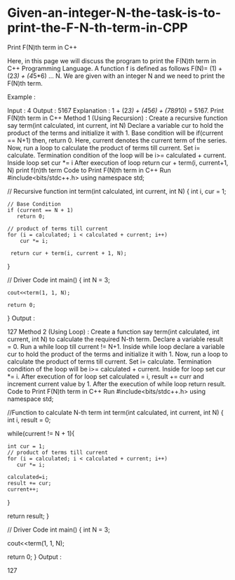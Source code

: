 # Given-an-integer-N-the-task-is-to-print-the-F-N-th-term-in-CPP

Print F(N)th term in C++
 

Here, in this page we will discuss the program to print the F(N)th term in C++ Programming Language.  A function f is defined as follows F(N)= (1) +(2*3) + (4*5*6) … N. We are given with an integer N and we need to print the F(N)th term.

Example :

Input : 4
Output : 5167
Explanation : 1 + (2*3) + (4*5*6) + (7*8*9*10) = 5167.
Print F(N)th term in C++
Method 1 (Using Recursion) :
Create a recursive function say term(int calculated, int current, int N)
Declare a variable cur to hold the product of the terms and initialize it with 1.
Base condition will be if(current == N+1) then, return 0. Here, current denotes the current term of the series.
Now, run a loop to calculate the product of terms till current.
Set i= calculate. Termination condition of the loop will be i>= calculated + current.
Inside loop set cur *= i
After execution of loop return cur + term(i, current+1, N)
print f(n)th term
Code to Print F(N)th term in C++
Run
#include<bits/stdc++.h>
using namespace std;

// Recursive function 
int term(int calculated, int current, int N) 
{
    int i, cur = 1;

    // Base Condition
    if (current == N + 1) 
       return 0;

    // product of terms till current
    for (i = calculated; i < calculated + current; i++)
        cur *= i;

     return cur + term(i, current + 1, N); 
}

// Driver Code
int main()
{
    int N = 3;

    cout<<term(1, 1, N);

    return 0;
}
Output :

127
Method 2 (Using Loop) :
Create a function say term(int calculated, int current, int N) to calculate the required N-th term.
Declare a variable result = 0.
Run a while loop till current != N+1.
Inside while loop declare a variable cur to hold the product of the terms and initialize it with 1.
Now, run a loop to calculate the product of terms till current.
Set i= calculate. Termination condition of the loop will be i>= calculated + current.
Inside for loop set cur *= i.
After execution of for loop set calculated = i, result += curr and increment current value by 1.
After the execution of while loop return result.
Code to Print F(N)th term in C++
Run
#include<bits/stdc++.h>
using namespace std;

//Function to calculate N-th term
int term(int calculated, int current, int N) 
{
  int i, result = 0;

  while(current != N + 1){ 

    int cur = 1;
    // product of terms till current
    for (i = calculated; i < calculated + current; i++)
       cur *= i; 

    calculated=i;
    result += cur;
    current++;
  }
   
   return result; 
}

// Driver Code
int main()
{
  int N = 3;

  cout<<term(1, 1, N);

  return 0;
}
Output :

127
